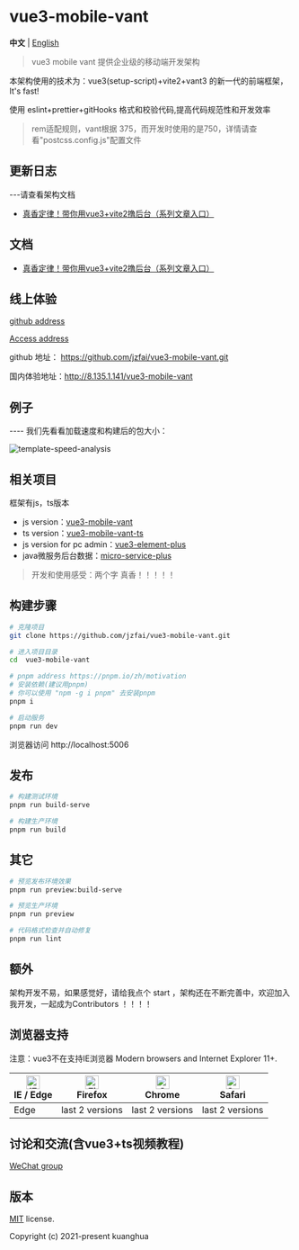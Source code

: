 # vue3-mobile-vant

**中文** | [English](./README.md)



> vue3 mobile vant 提供企业级的移动端开发架构


本架构使用的技术为：vue3(setup-script)+vite2+vant3 的新一代的前端框架，It's fast!

使用 eslint+prettier+gitHooks 格式和校验代码,提高代码规范性和开发效率

> rem适配规则，vant根据 375，而开发时使用的是750，详情请查看"postcss.config.js"配置文件

## 更新日志

---请查看架构文档

- [真香定律！带你用vue3+vite2撸后台（系列文章入口）](https://juejin.cn/post/7036302298435289095)


## 文档

- [真香定律！带你用vue3+vite2撸后台（系列文章入口）](https://juejin.cn/post/7036302298435289095)

## 线上体验

[github address](https://github.com/jzfai/vue3-mobile-vant.git)

[Access address](http://8.135.1.141/vue3-mobile-vant)

github 地址：  https://github.com/jzfai/vue3-mobile-vant.git

国内体验地址：http://8.135.1.141/vue3-mobile-vant


## 例子

 ---- 我们先看看加载速度和构建后的包大小：

![template-speed-analysis](http://8.135.1.141/file/images/vant-speed-analysis.png)

## 相关项目

框架有js，ts版本
- js version：[vue3-mobile-vant](https://github.com/jzfai/vue3-mobile-vant.git)
- ts version：[vue3-mobile-vant-ts](https://github.com/jzfai/vue3-admin-vant-ts.git)
- js version for pc admin：[vue3-element-plus](https://github.com/jzfai/vue3-admin-plus.git)
- java微服务后台数据：[micro-service-plus](https://github.com/jzfai/micro-service-plus)

> 开发和使用感受：两个字 真香！！！！！

## 构建步骤

```bash
# 克隆项目
git clone https://github.com/jzfai/vue3-mobile-vant.git

# 进入项目目录
cd  vue3-mobile-vant

# pnpm address https://pnpm.io/zh/motivation
# 安装依赖(建议用pnpm)
# 你可以使用 "npm -g i pnpm" 去安装pnpm
pnpm i

# 启动服务
pnpm run dev
```

浏览器访问 http://localhost:5006

## 发布

```bash
# 构建测试环境
pnpm run build-serve

# 构建生产环境
pnpm run build
```

## 其它

```bash
# 预览发布环境效果
pnpm run preview:build-serve

# 预览生产环境
pnpm run preview

# 代码格式检查并自动修复
pnpm run lint
```


## 额外

架构开发不易，如果感觉好，请给我点个 start ，架构还在不断完善中，欢迎加入我开发，一起成为Contributors ！！！！

## 浏览器支持

注意：vue3不在支持IE浏览器
Modern browsers and Internet Explorer 11+.

| [<img src="https://raw.githubusercontent.com/alrra/browser-logos/master/src/edge/edge_48x48.png" alt="IE / Edge" width="24px" height="24px" />](http://godban.github.io/browsers-support-badges/)</br>IE / Edge | [<img src="https://raw.githubusercontent.com/alrra/browser-logos/master/src/firefox/firefox_48x48.png" alt="Firefox" width="24px" height="24px" />](http://godban.github.io/browsers-support-badges/)</br>Firefox | [<img src="https://raw.githubusercontent.com/alrra/browser-logos/master/src/chrome/chrome_48x48.png" alt="Chrome" width="24px" height="24px" />](http://godban.github.io/browsers-support-badges/)</br>Chrome | [<img src="https://raw.githubusercontent.com/alrra/browser-logos/master/src/safari/safari_48x48.png" alt="Safari" width="24px" height="24px" />](http://godban.github.io/browsers-support-badges/)</br>Safari |
| --------- | --------- | --------- | --------- |
|Edge| last 2 versions| last 2 versions| last 2 versions

## 讨论和交流(含vue3+ts视频教程)
[WeChat group](http://8.135.1.141/file/images/wx-groud.png)

## 版本

[MIT](https://github.com/jzfai/vue3-mobile-vant/blob/master/LICENSE) license.

Copyright (c) 2021-present  kuanghua



